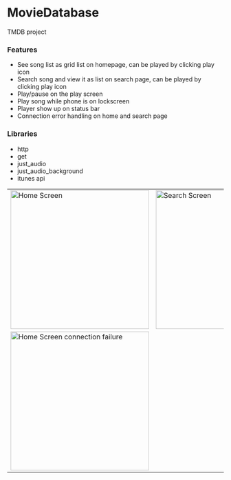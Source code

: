 # MovieDatabase
TMDB project

### **Features**

- See song list as grid list on homepage, can be played by clicking play icon
- Search song and view it as list on search page, can be played by clicking play icon
- Play/pause on the play screen
- Play song while phone is on lockscreen
- Player show up on status bar
- Connection error handling on home and search page

### **Libraries**

- http
- get
- just_audio
- just_audio_background
- itunes api

<table>
  <tr>
    <td>

<img width="322" alt="Home Screen" src="https://github.com/yohgenius/MovieDatabase/assets/20897249/87f48a41-0a11-4248-b647-ef09d3039d20">
    </td>
    <td>
<img width="322" alt="Search Screen" src="https://github.com/yohgenius/MovieDatabase/assets/20897249/ec2fc68d-f84b-4885-a2cc-937decf36130">
    </td>
    <td>
<img width="322" alt="Search Screen 2" src="https://github.com/yohgenius/MovieDatabase/assets/20897249/07b223e7-0779-41d3-8cd9-2b5583cade7a">
    </td>
  </tr>
  <tr>
    <td>
<img width="322" alt="Home Screen connection failure" src="https://github.com/yohgenius/MovieDatabase/assets/20897249/eba6fee4-f978-42d6-b45c-abb9f1e8d1bd">
    </td>
  </tr>
</table>
